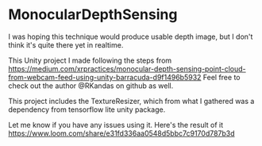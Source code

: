 # MonocularDepthSensing
I was hoping this technique would produce usable depth image, but I don't think it's quite there yet in realtime.

This Unity project I made following the steps from https://medium.com/xrpractices/monocular-depth-sensing-point-cloud-from-webcam-feed-using-unity-barracuda-d9f1496b5932
Feel free to check out the author @RKandas on github as well.

This project includes the TextureResizer, which from what I gathered was a dependency from tensorflow lite unity package.

Let me know if you have any issues using it. Here's the result of it
https://www.loom.com/share/e31fd336aa0548d5bbc7c9170d787b3d

